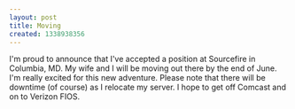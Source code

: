 ```yaml
---
layout: post
title: Moving
created: 1338938356
---
```

I'm proud to announce that I've accepted a position at Sourcefire in Columbia, MD. My wife and I will be moving out there by the end of June. I'm really excited for this new adventure. Please note that there will be downtime (of course) as I relocate my server. I hope to get off Comcast and on to Verizon FIOS.
